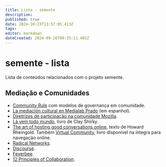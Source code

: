 ```yaml
---
title: Lista - semente
description: 
published: true
date: 2024-10-23T13:57:05.413Z
tags: 
editor: markdown
dateCreated: 2024-09-26T09:35:11.402Z
---
```


# semente - lista

Lista de conteúdos relacionados com o projeto semente.

## Mediação e Comunidades

- [Community Rule](/recursos/community-rule) com modelos de governança em comunidade.
- [La mediación cultural en Medialab Prado](/recursos/mediacion-cultural-medialab-prado) (em espanhol).
- [Diretrizes de participação na comunidade Mozilla](/recursos/diretrizes-participacao-mozilla).
- [Lá vem todo mundo](/recursos/la-vem-todo-mundo), livro de Clay Shirky.
- [The art of hosting good conversations online](/recursos/art-hosting-conversations-online), texto de Howard Rheingold. Também [Virtual Community](/recursos/virtual-community), livro disponível na íntegra para navegação online.
- [Radical Networks](/recursos/radical-networks).
- [Discourse](/recursos/discourse).
- [Feverbee](/recursos/feverbee).
- [12 Principles of Collaboration](/recursos/12-principles-collaboration).

